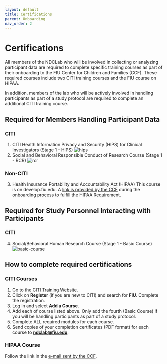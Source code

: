 ```yaml
---
layout: default
title: Certifications
parent: Onboarding
nav_order: 2
---
```


# Certifications
All members of the NDCLab who will be involved in collecting or analyzing participant data are required to complete specific training courses as part of their onboarding to the FIU Center for Children and Families (CCF).  These required courses include two CITI training courses and the FIU course on HIPAA.

In addition, members of the lab who will be actively involved in handling participants as part of a study protocol are required to complete an additional CITI training course.

## Required for Members Handling Participant Data
### CITI
1. CITI Health Information Privacy and Security (HIPS) for Clinical Investigators (Stage 1 - HIPS)
![hips](https://raw.githubusercontent.com/NDCLab/wiki/main/docs/_assets/onboarding/hips.png)
2. Social and Behavioral Responsible Conduct of Research Course (Stage 1 - RCR)
![rcr](https://raw.githubusercontent.com/NDCLab/wiki/main/docs/_assets/onboarding/rcr.png)

### Non-CITI
3. Health Insurance Portability and Accountability Act (HIPAA)
This course is on develop.fiu.edu. A [link is provided by the CCF](https://ndclab.github.io/wiki/docs/onboarding/ccf-emails.html) during the onboarding process to fulfill the HIPAA Requirement.


## Required for Study Personnel Interacting with Participants
### CITI
4. Social/Behavioral Human Research Course (Stage 1 - Basic Course)
![basic-course](https://raw.githubusercontent.com/NDCLab/wiki/main/docs/_assets/onboarding/basic-course.png)


## How to complete required certifications
### CITI Courses
1. Go to the [CITI Training Website](https://about.citiprogram.org/en/homepage/).
2. Click on **Register** (if you are new to CITI) and search for **FIU**. Complete the registration.
3. Log in and select **Add a Course**.
4. Add each of course listed above.  Only add the fourth (Basic Course) if you will be handling participants as part of a study protocol.
5. Complete ALL required modules for each course.
6. Send copies of your completion certificates (PDF format) for each course to **ndclab@fiu.edu**.

### HIPAA Course
Follow the link in the [e-mail sent by the CCF](https://ndclab.github.io/wiki/docs/onboarding/ccc-emails.html).






 
